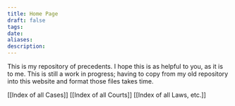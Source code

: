 ```yaml
---
title: Home Page
draft: false
tags: 
date: 
aliases: 
description:
---
```

 
This is my repository of precedents. I hope this is as helpful to you, as it is to me.
This is still a work in progress; having to copy from my old repository into this website and format those files takes time.

[[Index of all Cases]]
[[Index of all Courts]]
[[Index of all Laws, etc.]]